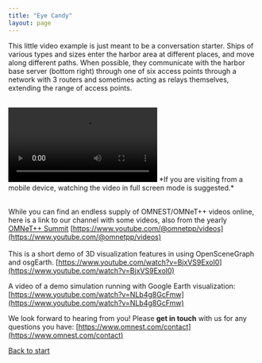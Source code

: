 ```yaml
---
title: "Eye Candy"
layout: page
---
```


This little video example is just meant to be a conversation starter. Ships of various types and sizes enter the harbor area at different places, and move along different paths. When possible, they communicate with the harbor base server (bottom right) through one of six access points through a network with 3 routers and sometimes acting as relays themselves, extending the range of access points.  

<br>

<video src="https://github.com/omnetpp/AutonomousShipExpo23/assets/4670525/11adc6ed-fbf5-4605-b75b-5cf6b4026fa9" controls="controls" style="max-width: 730px;">
</video>
*If you are visiting from a mobile device, watching the video in full screen mode is suggested.*
<br>
<br>     
        

While you can find an endless supply of OMNEST/OMNeT++ videos online, here is a link to our channel with some videos, also from the yearly [OMNeT++ Summit](https://summit.omnetpp.org/2022/index.html)
[https://www.youtube.com/@omnetpp/videos](https://www.youtube.com/@omnetpp/videos)
<br>  
This is a short demo of 3D visualization features in using OpenSceneGraph and osgEarth.
[https://www.youtube.com/watch?v=BjxVS9ExoI0](https://www.youtube.com/watch?v=BjxVS9ExoI0)

A video of a demo simulation running with Google Earth visualization:
[https://www.youtube.com/watch?v=NLb4g8GcFmw](https://www.youtube.com/watch?v=NLb4g8GcFmw)

We look forward to hearing from you! Please **get in touch** with us for any questions you have: [https://www.omnest.com/contact](https://www.omnest.com/contact)

[Back to start](index.md)


